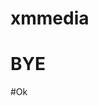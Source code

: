 # xmmedia
# BYE
#Ok
<!--                     

                    <iframe width="100%" height="100%""
                                    src=" https://www.youtube.com/embed/dqlO6_5rZSQ?si=zTFn1JJdyoeCdNbo"
                        title="YouTube video player" frameborder="0"
                        allow="accelerometer; autoplay; clipboard-write; encrypted-media; gyroscope; picture-in-picture; web-share"
                        allowfullscreen class="btn banner_ripple ripple_white video_popup animation"
                        data-animation="fadeInLeft" data-animation-delay="0.05s"></iframe>
                </div>
                <div class="col-lg-6 col-md-6 col-sm-6">
                    <iframe width="100%" height="100%""
                                    src=" https://www.youtube.com/embed/dqlO6_5rZSQ?si=zTFn1JJdyoeCdNbo"
                        title="YouTube video player" frameborder="0"
                        allow="accelerometer; autoplay; clipboard-write; encrypted-media; gyroscope; picture-in-picture; web-share"
                        allowfullscreen class="btn banner_ripple ripple_white video_popup animation"
                        data-animation="fadeInLeft" data-animation-delay="0.05s"></iframe>
                </div>
                <div class="col-lg-6 col-md-6 col-sm-6">
                    <iframe width="100%" height="100%""
                                    src=" https://www.youtube.com/embed/dqlO6_5rZSQ?si=zTFn1JJdyoeCdNbo"
                        title="YouTube video player" frameborder="0"
                        allow="accelerometer; autoplay; clipboard-write; encrypted-media; gyroscope; picture-in-picture; web-share"
                        allowfullscreen class="btn banner_ripple ripple_white video_popup animation"
                        data-animation="fadeInLeft" data-animation-delay="0.05s"></iframe>
                </div>
                <div class="col-lg-6 col-md-6 col-sm-6">
                    <iframe width="100%" height="100%""
                    src=" https://www.youtube.com/embed/UUtexQDDlBk?si=o6mvc0_GchxGKc6E" title="YouTube video player"
                        frameborder="0"
                        allow="accelerometer; autoplay; clipboard-write; encrypted-media; gyroscope; picture-in-picture; web-share"
                        allowfullscreen></iframe> --> 
